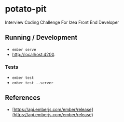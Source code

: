 # potato-pit

Interview Coding Challenge For Izea Front End Developer

## Running / Development

* `ember serve`
* [http://localhost:4200](http://localhost:4200).

### Tests

* `ember test`
* `ember test --server`

## References

* [https://api.emberjs.com/ember/release](https://api.emberjs.com/ember/release)
